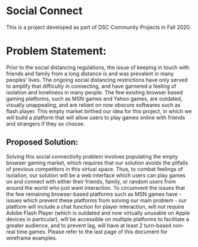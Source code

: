 # Social Connect
This is a project developed as part of DSC Community Projects in Fall 2020. 

# Problem Statement: 
Prior to the social distancing regulations, the issue of keeping in touch with friends and family from a long distance is and was prevalent in many peoples’ lives. The ongoing social distancing restrictions have only served to amplify that difficulty in connecting, and have garnered a feeling of isolation and loneliness in many people. The few existing browser based gaming platforms, such as MSN games and Yahoo games, are outdated, visually unappealing, and are reliant on now obscure softwares such as flash player. This empty market birthed our idea for this project, in which we will build a platform that will allow users to play games online with friends and strangers if they so choose.


## Proposed Solution:

Solving this social connectivity problem involves populating the empty browser gaming market, which requires that our solution avoids the pitfalls of previous competitors in this virtual space. Thus, to combat feelings of isolation, our solution will be a web interface which users can play games on and connect with either their friends, family, or random users from around the world who just want interaction. To circumvent the issues that the few remaining browser-based platforms such as MSN games have - issues which prevent these platforms from solving our main problem - our platform will include a chat function for player interaction, will not require Adobe Flash Player (which is outdated and now virtually unusable on Apple devices in particular), will be accessible on multiple platforms to facilitate a greater audience, and to prevent lag, will have at least 2 turn-based non-real time games. Please refer to the last page of this document for wireframe examples.
